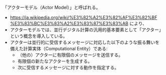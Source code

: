 「アクターモデル（Actor Model）」と呼ばれる。
- https://ja.wikipedia.org/wiki/%E3%82%A2%E3%82%AF%E3%82%BF%E3%83%BC%E3%83%A2%E3%83%87%E3%83%AB により、
- アクターモデルでは、並行デジタル計算の汎用的基本要素として「アクター」という概念を導入している。
- アクターは並行的に受信するメッセージに対応した以下のような振る舞いを備えた計算実体（Computational Entity）である:
  - （他の）アクターに有限個のメッセージを送信する。
  - 有限個の新たなアクターを生成する。
  - 次に受信するメッセージに対する動作を指定する。
